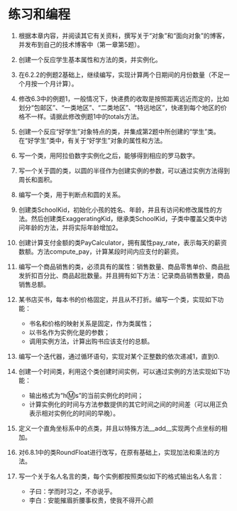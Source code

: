 # 练习和编程

1. 根据本章内容，并阅读其它有关资料，撰写关于“对象”和“面向对象”的博客，并发布到自己的技术博客中（第一章第5题）。

2. 创建一个反应学生基本属性和方法的类，并实例化。

3. 在6.2.2的例题2基础上，继续编写，实现计算两个日期间的月份数量（不足一个月按一个月计算）。

4. 修改6.3中的例题1，一般情况下，快递费的收取是按照距离远近而定的，比如划分“包邮区”、“一类地区”、“二类地区”、“特远地区”，快递到每个地区的价格不一样。请据此修改例题1中的totals方法。

5. 创建一个反应“好学生”对象特点的类，并集成第2题中所创建的“学生”类。在“好学生”类中，有关于“好学生”对象的属性和方法。

6. 写一个类，用阿拉伯数字实例化之后，能够得到相应的罗马数字。

7. 写一个关于圆的类，以圆的半径作为创建实例的参数，可以通过实例方法得到周长和面积。

8. 编写一个类，用于判断点和圆的关系。

9. 创建类SchoolKid，初始化小孩的姓名、年龄，并且有访问和修改属性的方法。然后创建类ExaggeratingKid，继承类SchoolKid，子类中覆盖父类中访问年龄的方法，并将实际年龄增加2。

10. 创建计算支付金额的类PayCalculator，拥有属性pay_rate，表示每天的薪资数额。方法compute_pay，计算某段时间内应支付的薪资。

11. 编写一个商品销售的类，必须具有的属性：销售数量、商品零售单价、商品批发折扣百分比、商品起批数量。并且拥有如下方法：记录商品销售数量，商品销售总额。

12. 某书店买书，每本书的价格固定，并且从不打折。编写一个类，实现如下功能：

    - 书名和价格的映射关系是固定，作为类属性；
    - 以书名作为实例化是的参数；
    - 调用实例方法，计算出购书应该支付的总额。

13. 编写一个迭代器，通过循环语句，实现对某个正整数的依次递减1，直到0.

14. 创建一个时间类，利用这个类创建时间实例，可以通过实例的方法实现如下功能：

    - 输出格式为“h:m:s”的当前实例化的时间；
    - 计算实例化的时间与方法参数提供的其它时间之间的时间差（可以用正负表示相对实例化的时间的早晚）。

15. 定义一个直角坐标系中的点类，并且以特殊方法__add__实现两个点坐标的相加。

16. 对6.8.1中的类RoundFloat进行改写，在原有基础上，实现加法和乘法的方法。

17. 写一个关于名人名言的类，每个实例都按照类似如下的格式输出名人名言：

    - 子曰：学而时习之，不亦说乎。
    - 李白：安能摧眉折腰事权贵，使我不得开心颜
